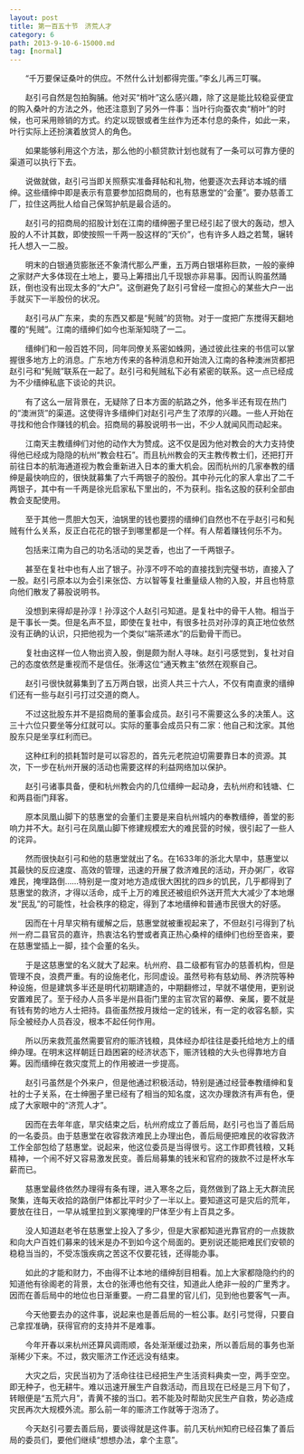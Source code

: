 ```yaml
---
layout: post
title: 第一百五十节　济荒人才
category: 6
path: 2013-9-10-6-15000.md
tag: [normal]
---
```


　　“千万要保证桑叶的供应。不然什么计划都得完蛋。”李幺儿再三叮嘱。

　　赵引弓自然是包拍胸脯。他对买“梢叶”这么感兴趣，除了这是能比较稳妥便宜的购入桑叶的方法之外，他还注意到了另外一件事：当叶行向蚕农卖“梢叶”的时候，也可采用赊销的方式。约定以现银或者生丝作为还本付息的条件，如此一来，叶行实际上还扮演着放贷人的角色。

　　如果能够利用这个方法，那么他的小额贷款计划也就有了一条可以可靠方便的渠道可以执行下去。

　　说做就做，赵引弓当即关照蔡实准备拜帖和礼物，他要逐次去拜访本城的缙绅。这些缙绅中即是表示有意要参加招商局的，也有慈惠堂的“会董”。要办慈善工厂，拉住这两批人给自己保驾护航是最合适的。

　　赵引弓的招商局的招股计划在江南的缙绅圈子里已经引起了很大的轰动，想入股的人不计其数，即使按照一千两一股这样的“天价”，也有许多人趋之若鹜，辗转托人想入一二股。

　　明末的白银通货膨胀还不象清代那么严重，五万两白银堪称巨款，一般的豪绅之家财产大多体现在土地上，要马上筹措出几千现银亦非易事。因而认购虽然踊跃，倒也没有出现太多的“大户”。这倒避免了赵引弓曾经一度担心的某些大户一出手就买下一半股份的状况。

　　赵引弓从广东来，卖的东西又都是“髡贼”的货物。对于一度把广东搅得天翻地覆的“髡贼”。江南的缙绅们如今也渐渐知晓了一二。

　　缙绅们和一般百姓不同，同年同僚关系密如蛛网，通过彼此往来的书信可以掌握很多地方上的消息。广东地方传来的各种消息和开始流入江南的各种澳洲货都把赵引弓和“髡贼”联系在一起了。赵引弓和髡贼私下必有紧密的联系。这一点已经成为不少缙绅私底下谈论的共识。

　　有了这么一层背景在，无疑除了日本方面的航路之外，他多半还有现在热门的“澳洲货”的渠道。这使得许多缙绅们对赵引弓产生了浓厚的兴趣。一些人开始在寻找和他合作赚钱的机会。招商局的募股说明书一出，不少人就闻风而动起来。

　　江南天主教缙绅们对他的动作大为赞成。这不仅是因为他对教会的大力支持使得他已经成为隐隐的杭州“教会柱石”。而且杭州教会的天主教传教士们，还把打开前往日本的航海通道视为教会重新进入日本的重大机会。因而杭州的几家奉教的缙绅是最快响应的，很快就募集了六千两银子的股份。其中孙元化的家人拿出了二千两银子，其中有一千两是徐光启家私下里出的，不为获利。指名这股的获利全部由教会支配使用。

　　至于其他一贯胆大包天，油锅里的钱也要捞的缙绅们自然也不在乎赵引弓和髡贼有什么关系，反正白花花的银子到哪里都是一个样。有人帮着赚钱何乐不为。

　　包括来江南为自己的功名活动的吴芝香，也出了一千两银子。

　　甚至在复社中也有人出了银子。孙淳不哼不哈的直接找到完璧书坊，直接入了一股。赵引弓原本以为会引来张岱、方以智等复社重量级人物的入股，并且也特意向他们散发了募股说明书。

　　没想到来得却是孙淳！孙淳这个人赵引弓知道。是复社中的骨干人物。相当于是干事长一类。但是名声不显，即使在复社中，有很多社员对孙淳的真正地位依然没有正确的认识，只把他视为一个类似“端茶递水”的后勤骨干而已。

　　复社由这样一位人物出资入股，倒是颇为耐人寻味。赵引弓感觉到，复社对自己的态度依然是重视而不是信任。张溥这位“通天教主”依然在观察自己。

　　赵引弓很快就募集到了五万两白银，出资人共三十六人，不仅有南直隶的缙绅们还有一些与赵引弓打过交道的商人。

　　不过这批股东并不是招商局的董事会成员。赵引弓不需要这么多的决策人。这三十六位只要坐等分红就可以。实际的董事会成员只有二家：他自己和沈家。其他股东只是坐享红利而已。

　　这种红利的损耗暂时是可以容忍的，首先元老院迫切需要靠日本的资源。其次，下一步在杭州开展的活动也需要这样的利益网络加以保护。

　　赵引弓诸事具备，便和杭州教会内的几位缙绅一起动身，去杭州府和钱塘、仁和两县衙门拜客。

　　原本凤凰山脚下的慈惠堂的会董们主要是来自杭州城内的奉教缙绅，善堂的影响力并不大。赵引弓在凤凰山脚下修建规模宏大的难民营的时候，很引起了一些人的诧异。

　　然而很快赵引弓和他的慈惠堂就出了名。在1633年的浙北大旱中，慈惠堂以其最快的反应速度、高效的管理，迅速的开展了救济难民的活动，开办粥厂，收容难民，掩埋路倒……特别是一度对地方造成很大困扰的四乡的饥民，几乎都得到了慈惠堂的救济，才得以活命，成千上万的难民还被组织外送开荒大大减少了本地爆发“民乱”的可能性，社会秩序的稳定，得到了本地缙绅和普通市民很大的好感。

　　因而在十月旱灾稍有缓解之后，慈惠堂就被重视起来了，不但赵引弓得到了杭州一府二县官员的嘉许，热衷沽名钓誉或者真正热心桑梓的缙绅们也纷至沓来，要在慈惠堂插上一脚，挂个会董的名头。

　　于是这慈惠堂的名义就大了起来。杭州府、县二级都有官办的慈善机构，但是管理不良，浪费严重。有的设施老化，形同虚设。虽然号称有慈幼局、养济院等种种设施，但是建筑多半还是明代初期建造的，中期翻修过，早就不堪使用，更别说安置难民了。至于经办人员多半是州县衙门里的主官次官的幕僚、亲属，要不就是有钱有势的地方人士把持。县衙虽然按月拨给一定的钱米，有一定的收容名额，实际全被经办人员吞没，根本不起任何作用。

　　所以历来救荒虽然需要官府的赈济钱粮，具体经办却往往是委托给地方上的缙绅办理。在明末这样朝廷日趋困窘的经济状态下，赈济钱粮的大头也得靠地方自筹。因而缙绅在救灾度荒上的作用被进一步提高。

　　赵引弓虽然是个外来户，但是他通过积极活动，特别是通过经营奉教缙绅和复社的士子关系，在士绅圈子里已经有了相当的知名度，这次办理救济有声有色，便成了大家眼中的“济荒人才”。

　　因而在去年年底，旱灾结束之后，杭州府成立了善后局，赵引弓也当了善后局的一名委员。由于慈惠堂在收容救济难民上办理出色，善后局便把难民的收容救济工作全部包给了慈惠堂。说起来，他这位委员是当得很亏。这工作即费钱粮，又耗精神，一个闹不好又容易激发民变。善后局募集的钱米和官府的拨款不过是杯水车薪而已。

　　慈惠堂最终依然办理得有条有理，进入寒冬之后，竟然做到了路上无大群流民聚集，连每天收拾的路倒尸体都比平时少了一半以上。要知道这可是灾后的荒年，要放在往日，一早从城里拉到义冢掩埋的尸体至少有上百具之多。

　　没人知道赵老爷在慈惠堂上投入了多少，但是大家都知道光靠官府的一点拨款和向大户百姓们募来的钱米是办不到如今这个局面的。更别说还能把难民们安顿的稳稳当当的，不受冻饿疾病之苦这不仅要花钱，还得能办事。

　　如此的才能和财力，不由得不让本地的缙绅刮目相看。加上大家都隐隐约约的知道他有徐阁老的背景，太仓的张溥也他有交往，知道此人绝非一般的广里秀才。因而在善后局中的地位也日渐重要。一府二县里的官儿们，见到他也要客气一声。

　　今天他要去办的这件事，说起来也是善后局的一桩公事。赵引弓觉得，只要自己拿捏准确，获得官府的支持并不是难事。

　　今年开春以来杭州还算风调雨顺，各处渐渐缓过劲来，所以善后局的事务也渐渐稀少下来。不过，救灾赈济工作还远没有结束。

　　大灾之后，灾民当初为了活命往往已经把生产生活资料典卖一空，两手空空。即无种子，也无耕牛。难以迅速开展生产自救活动，而且现在已经是三月下旬了，转眼便是“五荒六月”，青黄不接的当口。若不能及时帮助灾民生产自救，势必造成灾民再次大规模外流。那么前一年的赈济工作就等于泡汤了。

　　今天赵引弓要去善后局，要谈得就是这件事。前几天杭州知府已经召集了善后局的委员们，要他们继续“想想办法，拿个主意”。
